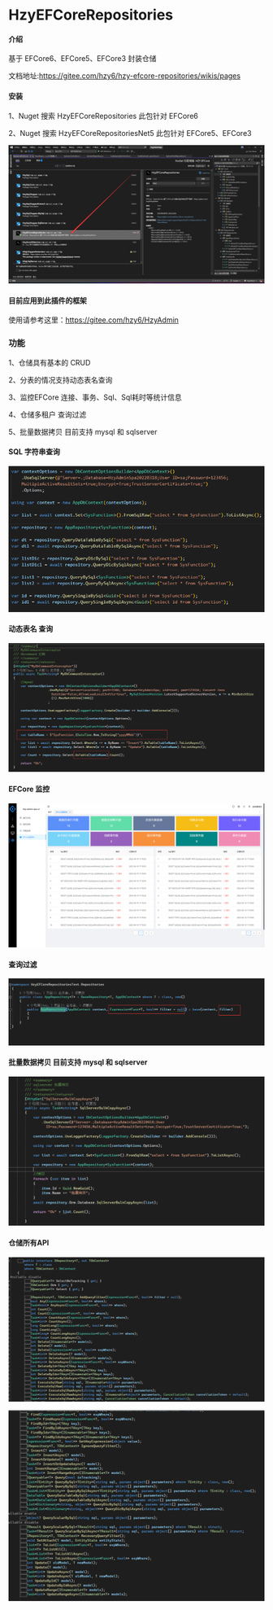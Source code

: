 # HzyEFCoreRepositories

#### 介绍
基于 EFCore6、EFCore5、EFCore3 封装仓储

文档地址:https://gitee.com/hzy6/hzy-efcore-repositories/wikis/pages

#### 安装
1、Nuget 搜索 HzyEFCoreRepositories 此包针对 EFCore6

2、Nuget 搜索 HzyEFCoreRepositoriesNet5 此包针对 EFCore5、EFCore3

![输入图片说明](doc/image3.png)


#### 目前应用到此插件的框架

使用请参考这里：https://gitee.com/hzy6/HzyAdmin

### 功能
1、仓储具有基本的 CRUD

2、分表的情况支持动态表名查询

3、监控EFCore 连接、事务、Sql、Sql耗时等统计信息

4、仓储多租户 查询过滤

5、批量数据拷贝 目前支持 mysql 和 sqlserver


#### SQL 字符串查询

![输入图片说明](doc/image2.png)

#### 动态表名 查询

![输入图片说明](doc/%E5%8A%A8%E6%80%81%E8%A1%A8%E5%90%8D.png)

#### EFCore 监控

![输入图片说明](doc/efcore%20%E7%9B%91%E6%8E%A7%E5%8F%B0.png)

#### 查询过滤

![输入图片说明](doc/%E6%9F%A5%E8%AF%A2%E8%BF%87%E6%BB%A4.png)

#### 批量数据拷贝 目前支持 mysql 和 sqlserver

![输入图片说明](doc/%E6%89%B9%E9%87%8F%E6%95%B0%E6%8D%AE%E6%8B%B7%E8%B4%9D.png)

#### 仓储所有API

![输入图片说明](doc/image.png)

![输入图片说明](doc/image1.png)
